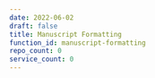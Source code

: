 ```yaml
---
date: 2022-06-02
draft: false
title: Manuscript Formatting
function_id: manuscript-formatting
repo_count: 0
service_count: 0
---
```



